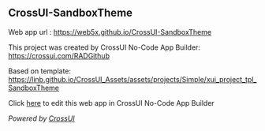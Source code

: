 ## CrossUI-SandboxTheme
Web app url : https://web5x.github.io/CrossUI-SandboxTheme

This project was created by CrossUI No-Code App Builder: https://crossui.com/RADGithub

Based on template: https://linb.github.io/CrossUI_Assets/assets/projects/Simple/xui_project_tpl_SandboxTheme

Click [here](https://crossui.com/RADGithub/#!from=github&owner=web5x&repo=CrossUI-SandboxTheme) to edit this web app in CrossUI No-Code App Builder

<i>Powered by [CrossUI](https://crossui.com)</i>
